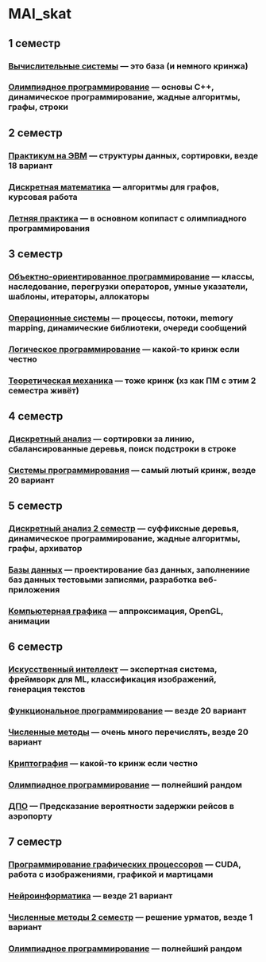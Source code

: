 # MAI_skat

## 1 семестр

### [Вычислительные системы](https://github.com/papey08/MAI_skat/tree/main/CS) — это база (и немного кринжа)

### [Олимпиадное программирование](https://github.com/papey08/MAI_skat/tree/main/Olymp) — основы C++, динамическое программирование, жадные алгоритмы, графы, строки

## 2 семестр

### [Практикум на ЭВМ](https://github.com/papey08/MAI_skat/tree/main/CP) — структуры данных, сортировки, везде 18 вариант

### [Дискретная математика](https://github.com/papey08/MAI_skat/tree/main/DM) — алгоритмы для графов, курсовая работа

### [Летняя практика](https://github.com/papey08/MAI_skat/tree/main/SP2021) — в основном копипаст с олимпиадного программирования

## 3 семестр

### [Объектно-ориентированное программирование](https://github.com/papey08/MAI_skat/tree/main/OOP) — классы, наследование, перегрузки операторов, умные указатели, шаблоны, итераторы, аллокаторы

### [Операционные системы](https://github.com/papey08/MAI_skat/tree/main/OS) — процессы, потоки, memory mapping, динамические библиотеки, очереди сообщений

### [Логическое программирование](https://github.com/papey08/MAI_skat/tree/main/LP) — какой-то кринж если честно

### [Теоретическая механика](https://github.com/papey08/MAI_skat/tree/main/TM) — тоже кринж (хз как ПМ с этим 2 семестра живёт)

## 4 семестр

### [Дискретный анализ](https://github.com/papey08/MAI_skat/tree/main/DA) — сортировки за линию, сбалансированные деревья, поиск подстроки в строке

### [Системы программирования](https://github.com/papey08/MAI_skat/tree/main/PS) — самый лютый кринж, везде 20 вариант

## 5 семестр

### [Дискретный анализ 2 семестр](https://github.com/papey08/MAI_skat/tree/main/DA2) — суффиксные деревья, динамическое программирование, жадные алгоритмы, графы, архиватор

### [Базы данных](https://github.com/papey08/MAI_skat/tree/main/DB) — проектирование баз данных, заполнениие баз данных тестовыми записями, разработка веб-приложения

### [Компьютерная графика](https://github.com/papey08/MAI_skat/tree/main/CG) — аппроксимация, OpenGL, анимации

## 6 семестр

### [Искусственный интеллект](https://github.com/papey08/MAI_skat/tree/main/AI) — экспертная система, фреймворк для ML, классификация изображений, генерация текстов

### [Функциональное программирование](https://github.com/papey08/MAI_skat/tree/main/FP) — везде 20 вариант

### [Численные методы](https://github.com/papey08/MAI_skat/tree/main/NM) — очень много перечислять, везде 20 вариант

### [Криптография](https://github.com/papey08/MAI_skat/tree/main/Crypto) — какой-то кринж если честно

### [Олимпиадное программирование](https://github.com/papey08/MAI_skat/tree/main/Olymp2) — полнейший рандом

### [ДПО](https://github.com/papey08/MAI_skat/tree/main/DSK) — Предсказание вероятности задержки рейсов в аэропорту

## 7 семестр

### [Программирование графических процессоров](https://github.com/papey08/MAI_skat/tree/main/PGP) — CUDA, работа с изображениями, графикой и мартицами

### [Нейроинформатика](https://github.com/papey08/MAI_skat/tree/main/NI) — везде 21 вариант

### [Численные методы 2 семестр](https://github.com/papey08/MAI_skat/tree/main/NM2) — решение урматов, везде 1 вариант

### [Олимпиадное программирование](https://github.com/papey08/MAI_skat/tree/main/Olymp3) — полнейший рандом
